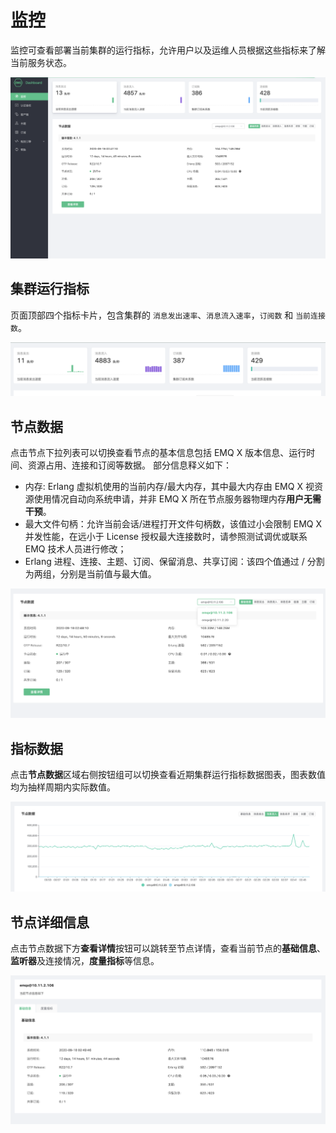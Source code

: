 # 监控

监控可查看部署当前集群的运行指标，允许用户以及运维人员根据这些指标来了解当前服务状态。

![监控页面](./_assets/monitors.png)



## 集群运行指标

页面顶部四个指标卡片，包含集群的 `消息发出速率`、`消息流入速率`，`订阅数` 和 `当前连接数`。

![历史数据](./_assets/monitor_cluster.png)



## 节点数据

点击节点下拉列表可以切换查看节点的基本信息包括 EMQ X 版本信息、运行时间、资源占用、连接和订阅等数据。 部分信息释义如下：

* 内存: Erlang 虚拟机使用的当前内存/最大内存，其中最大内存由 EMQ X 视资源使用情况自动向系统申请，并非 EMQ X 所在节点服务器物理内存**用户无需干预**。
* 最大文件句柄：允许当前会话/进程打开文件句柄数，该值过小会限制 EMQ X 并发性能，在远小于 License 授权最大连接数时，请参照测试调优或联系 EMQ 技术人员进行修改；
* Erlang 进程、连接、主题、订阅、保留消息、共享订阅：该四个值通过 / 分割为两组，分别是当前值与最大值。

![节点数据](./_assets/monitor_node.png)



## 指标数据

点击**节点数据**区域右侧按钮组可以切换查看近期集群运行指标数据图表，图表数值均为抽样周期内实际数值。

![monitor_chart](./_assets/monitor_chart.png)



## 节点详细信息

点击节点数据下方**查看详情**按钮可以跳转至节点详情，查看当前节点的**基础信息**、**监听器**及连接情况，**度量指标**等信息。

![monitor_node_data](./_assets/monitor_node_data.png)
